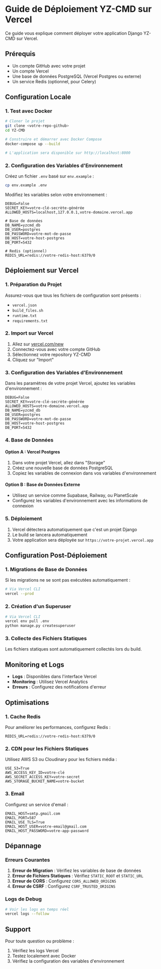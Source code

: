 # Guide de Déploiement YZ-CMD sur Vercel

Ce guide vous explique comment déployer votre application Django YZ-CMD sur Vercel.

## Prérequis

- Un compte GitHub avec votre projet
- Un compte Vercel
- Une base de données PostgreSQL (Vercel Postgres ou externe)
- Un service Redis (optionnel, pour Celery)

## Configuration Locale

### 1. Test avec Docker

```bash
# Cloner le projet
git clone <votre-repo-github>
cd YZ-CMD

# Construire et démarrer avec Docker Compose
docker-compose up --build

# L'application sera disponible sur http://localhost:8000
```

### 2. Configuration des Variables d'Environnement

Créez un fichier `.env` basé sur `env.example` :

```bash
cp env.example .env
```

Modifiez les variables selon votre environnement :

```env
DEBUG=False
SECRET_KEY=votre-clé-secrète-générée
ALLOWED_HOSTS=localhost,127.0.0.1,votre-domaine.vercel.app

# Base de données
DB_NAME=yzcmd_db
DB_USER=postgres
DB_PASSWORD=votre-mot-de-passe
DB_HOST=votre-host-postgres
DB_PORT=5432

# Redis (optionnel)
REDIS_URL=redis://votre-redis-host:6379/0
```

## Déploiement sur Vercel

### 1. Préparation du Projet

Assurez-vous que tous les fichiers de configuration sont présents :
- `vercel.json`
- `build_files.sh`
- `runtime.txt`
- `requirements.txt`

### 2. Import sur Vercel

1. Allez sur [vercel.com/new](https://vercel.com/new)
2. Connectez-vous avec votre compte GitHub
3. Sélectionnez votre repository YZ-CMD
4. Cliquez sur "Import"

### 3. Configuration des Variables d'Environnement

Dans les paramètres de votre projet Vercel, ajoutez les variables d'environnement :

```env
DEBUG=False
SECRET_KEY=votre-clé-secrète-générée
ALLOWED_HOSTS=votre-domaine.vercel.app
DB_NAME=yzcmd_db
DB_USER=postgres
DB_PASSWORD=votre-mot-de-passe
DB_HOST=votre-host-postgres
DB_PORT=5432
```

### 4. Base de Données

#### Option A : Vercel Postgres
1. Dans votre projet Vercel, allez dans "Storage"
2. Créez une nouvelle base de données PostgreSQL
3. Copiez les variables de connexion dans vos variables d'environnement

#### Option B : Base de Données Externe
- Utilisez un service comme Supabase, Railway, ou PlanetScale
- Configurez les variables d'environnement avec les informations de connexion

### 5. Déploiement

1. Vercel détectera automatiquement que c'est un projet Django
2. Le build se lancera automatiquement
3. Votre application sera déployée sur `https://votre-projet.vercel.app`

## Configuration Post-Déploiement

### 1. Migrations de Base de Données

Si les migrations ne se sont pas exécutées automatiquement :

```bash
# Via Vercel CLI
vercel --prod
```

### 2. Création d'un Superuser

```bash
# Via Vercel CLI
vercel env pull .env
python manage.py createsuperuser
```

### 3. Collecte des Fichiers Statiques

Les fichiers statiques sont automatiquement collectés lors du build.

## Monitoring et Logs

- **Logs** : Disponibles dans l'interface Vercel
- **Monitoring** : Utilisez Vercel Analytics
- **Erreurs** : Configurez des notifications d'erreur

## Optimisations

### 1. Cache Redis
Pour améliorer les performances, configurez Redis :

```env
REDIS_URL=redis://votre-redis-host:6379/0
```

### 2. CDN pour les Fichiers Statiques
Utilisez AWS S3 ou Cloudinary pour les fichiers média :

```env
USE_S3=True
AWS_ACCESS_KEY_ID=votre-clé
AWS_SECRET_ACCESS_KEY=votre-secret
AWS_STORAGE_BUCKET_NAME=votre-bucket
```

### 3. Email
Configurez un service d'email :

```env
EMAIL_HOST=smtp.gmail.com
EMAIL_PORT=587
EMAIL_USE_TLS=True
EMAIL_HOST_USER=votre-email@gmail.com
EMAIL_HOST_PASSWORD=votre-app-password
```

## Dépannage

### Erreurs Courantes

1. **Erreur de Migration** : Vérifiez les variables de base de données
2. **Erreur de Fichiers Statiques** : Vérifiez `STATIC_ROOT` et `STATIC_URL`
3. **Erreur de CORS** : Configurez `CORS_ALLOWED_ORIGINS`
4. **Erreur de CSRF** : Configurez `CSRF_TRUSTED_ORIGINS`

### Logs de Debug

```bash
# Voir les logs en temps réel
vercel logs --follow
```

## Support

Pour toute question ou problème :
1. Vérifiez les logs Vercel
2. Testez localement avec Docker
3. Vérifiez la configuration des variables d'environnement 